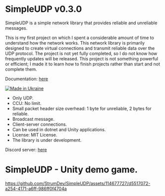 # SimpleUDP v0.3.0

SimpleUDP is a simple network library that provides reliable and unreliable messages.

This is my first project on which I spent a considerable amount of time  to understand how the network works. This network library is primarily designed to create virtual connections  and transmit reliable data over the UDP protocol. The project is not yet fully completed, so I do not know how frequently  updates will be released. This project is not something powerful or efficient; I made it to learn  how to finish projects rather than start and not complete them.

Documentation: [here](https://github.com/StrumDev/SimpleUDP/blob/main/Documentation.md)

[![Made in Ukraine](https://img.shields.io/badge/made_in-ukraine-ffd700.svg?labelColor=0057b7)](https://stand-with-ukraine.pp.ua)

* Only UDP.
* CCU: No limit.
* Small packet header size overhead: 1 byte for unreliable, 2 bytes for reliable.
* Broadcast message.
* Client-server connections.
* Can be used in dotnet and Unity applications.
* License: MIT License.
* The library is under development.

Discord server: [here](https://discord.gg/x2yUKGmfgY)

# SimpleUDP - Unity demo game.

https://github.com/StrumDev/SimpleUDP/assets/114677727/d5517072-a254-4171-a6ff-986ff0f4704a
